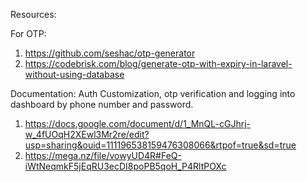 Resources:

For OTP:

1. https://github.com/seshac/otp-generator
2. https://codebrisk.com/blog/generate-otp-with-expiry-in-laravel-without-using-database

Documentation:
Auth Customization, otp verification and logging into dashboard by phone number and password. 
1. https://docs.google.com/document/d/1_MnQL-cGJhrj-w_4fUOqH2XEwl3Mr2re/edit?usp=sharing&ouid=111196538159476308066&rtpof=true&sd=true
2. https://mega.nz/file/vowyUD4R#FeQ-iWtNeqmkF5jEqRU3ecDI8poPB5qoH_P4RltPOXc
